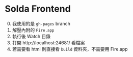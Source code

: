 # Solda Frontend

0. 我使用的是 `gh-pages` branch
1. 解壓內附的 `Fire.app`
2. 執行後 Watch 目錄
3. 打開 http://localhost:24681/ 看檔案
4. 若需要看 html 則直接看 `build` 資料夾，不需要用 Fire.app
